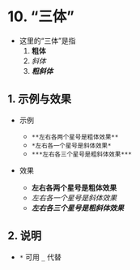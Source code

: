 # 10. “三体”

- 这里的“三体”是指
    1. **粗体**
    2. *斜体*
    3. ***粗斜体***

## 1. 示例与效果

- 示例
    - `**左右各两个星号是粗体效果**`
    - `*左右各一个星号是斜体效果*`
    - `***左右各三个星号是粗斜体效果***`

- 效果
    - **左右各两个星号是粗体效果**
    - *左右各一个星号是斜体效果*
    - ***左右各三个星号是粗斜体效果***

## 2. 说明

- `*` 可用 `_` 代替
